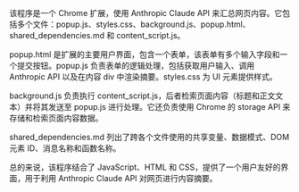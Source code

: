 
该程序是一个 Chrome 扩展，使用 Anthropic Claude API 来汇总网页内容。它包括多个文件：popup.js、styles.css、background.js、popup.html、shared_dependencies.md 和 content_script.js。

popup.html 是扩展的主要用户界面，包含一个表单，该表单有多个输入字段和一个提交按钮。popup.js 负责表单的逻辑处理，包括获取用户输入、调用 Anthropic API 以及在内容 div 中渲染摘要。styles.css 为 UI 元素提供样式。

background.js 负责执行 content_script.js，后者检索页面内容（标题和正文文本）并将其发送至 popup.js 进行处理。它还负责使用 Chrome 的 storage API 来存储和检索页面内容数据。

shared_dependencies.md 列出了跨各个文件使用的共享变量、数据模式、DOM 元素 ID、消息名称和函数名称。

总的来说，该程序结合了 JavaScript、HTML 和 CSS，提供了一个用户友好的界面，用于利用 Anthropic Claude API 对网页进行内容摘要。
